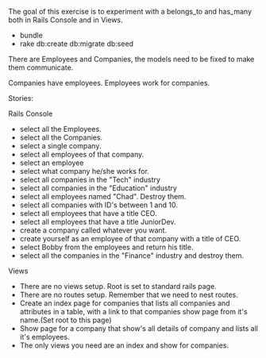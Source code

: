 The goal of this exercise is to experiment with a
belongs_to and has_many both in Rails Console and in Views.

* bundle
* rake db:create db:migrate db:seed

There are Employees and Companies, the models need to be fixed to make them communicate.

Companies have employees. Employees work for companies.

Stories:

Rails Console

* select all the Employees.
* select all the Companies.
* select a single company.
* select all employees of that company.
* select an employee
* select what company he/she works for.
* select all companies in the "Tech" industry
* select all companies in the "Education" industry
* select all employees named "Chad". Destroy them.
* select all companies with ID's between 1 and 10.
* select all employees that have a title CEO.
* select all employees that have a title JuniorDev.
* create a company called whatever you want.
* create yourself as an employee of that company with a title of CEO.
* select Bobby from the employees and return his title.
* select all the companies in the "Finance" industry and destroy them.



Views

* There are no views setup. Root is set to standard rails page.
* There are no routes setup. Remember that we need to nest routes.
* Create an index page for companies that lists all companies and attributes in a   table, with a link to that companies show page from it's name.(Set root to this page)
* Show page for a company that show's all details of company and lists all it's                employees.
* The only views you need are an index and show for companies.
